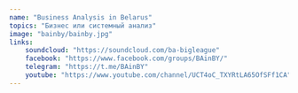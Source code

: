 ```yaml
---
name: "Business Analysis in Belarus"
topics: "Бизнес или системный анализ"
image: "bainby/bainby.jpg"
links:
    soundcloud: "https://soundcloud.com/ba-bigleague"
    facebook: "https://www.facebook.com/groups/BAinBY/"
    telegram: "https://t.me/BAinBY"
    youtube: "https://www.youtube.com/channel/UCT4oC_TXYRtLA65OfSFf1CA"
---
```

